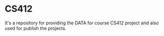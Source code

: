 # CS412

It's a repository for providing the DATA for course CS412 project and also used for publish the projects.

